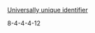 [Universally unique identifier](https://en.wikipedia.org/wiki/Universally_unique_identifier)


8-4-4-4-12